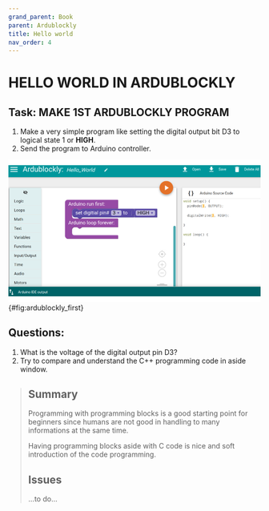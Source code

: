 ```yaml
---
grand_parent: Book
parent: Ardublockly
title: Hello world
nav_order: 4
---
```


# HELLO WORLD IN ARDUBLOCKLY

## Task: MAKE 1ST ARDUBLOCKLY PROGRAM

1. Make a very simple program like setting the digital output bit D3 to logical state 1 or **HIGH**.
2. Send the program to Arduino controller.

![First program in Ardublockly.](./slike/Hello_World_Ardublockly_1.png){#fig:ardublockly_first}

## Questions:

1.  What is the voltage of the digital output pin D3?
2.  Try to compare and understand the C++ programming code in aside
    window.

> ## Summary
> Programming with programming blocks is a good starting point for beginners since humans are not good in handling to many informations at the same time.
>
> Having programming blocks aside with C code is nice and soft introduction of the code programming.
>
> ## Issues
> ...to do...

